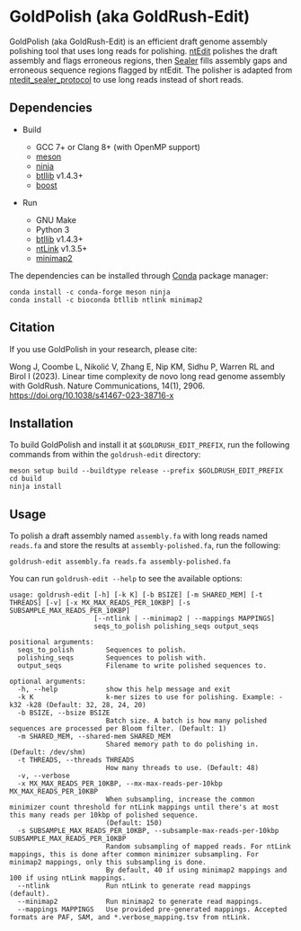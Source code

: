 # GoldPolish (aka GoldRush-Edit)

GoldPolish (aka GoldRush-Edit) is an efficient draft genome assembly polishing tool that uses long reads for polishing. [ntEdit](https://github.com/bcgsc/ntEdit) polishes the draft assembly and flags erroneous regions, then [Sealer](https://github.com/bcgsc/abyss/tree/master/Sealer) fills assembly gaps and erroneous sequence regions flagged by ntEdit. The polisher is adapted from [ntedit_sealer_protocol](https://github.com/bcgsc/ntedit_sealer_protocol/) to use long reads instead of short reads.

## Dependencies

- Build
  * GCC 7+ or Clang 8+ (with OpenMP support)
  * [meson](https://mesonbuild.com/)
  * [ninja](https://ninja-build.org/)
  * [btllib](https://github.com/bcgsc/btllib) v1.4.3+
  * [boost](https://www.boost.org/)

- Run
  * GNU Make
  * Python 3
  * [btllib](https://github.com/bcgsc/btllib) v1.4.3+
  * [ntLink](https://github.com/bcgsc/ntlink) v1.3.5+
  * [minimap2](https://github.com/lh3/minimap2)

The dependencies can be installed through [Conda](https://docs.conda.io/en/latest/) package manager:
```
conda install -c conda-forge meson ninja 
conda install -c bioconda btllib ntlink minimap2
```

## Citation
If you use GoldPolish in your research, please cite:

Wong J, Coombe L, Nikolić V, Zhang E, Nip KM, Sidhu P, Warren RL and Birol I (2023). Linear time complexity de novo long read genome assembly with GoldRush. Nature Communications, 14(1), 2906. https://doi.org/10.1038/s41467-023-38716-x

## Installation

To build GoldPolish and install it at `$GOLDRUSH_EDIT_PREFIX`, run the following commands from within the `goldrush-edit` directory:
```
meson setup build --buildtype release --prefix $GOLDRUSH_EDIT_PREFIX
cd build
ninja install
```

## Usage

To polish a draft assembly named `assembly.fa` with long reads named `reads.fa` and store the results at `assembly-polished.fa`, run the following:
```
goldrush-edit assembly.fa reads.fa assembly-polished.fa
```

You can run `goldrush-edit --help` to see the available options:
```
usage: goldrush-edit [-h] [-k K] [-b BSIZE] [-m SHARED_MEM] [-t THREADS] [-v] [-x MX_MAX_READS_PER_10KBP] [-s SUBSAMPLE_MAX_READS_PER_10KBP]
                     [--ntlink | --minimap2 | --mappings MAPPINGS]
                     seqs_to_polish polishing_seqs output_seqs

positional arguments:
  seqs_to_polish        Sequences to polish.
  polishing_seqs        Sequences to polish with.
  output_seqs           Filename to write polished sequences to.

optional arguments:
  -h, --help            show this help message and exit
  -k K                  k-mer sizes to use for polishing. Example: -k32 -k28 (Default: 32, 28, 24, 20)
  -b BSIZE, --bsize BSIZE
                        Batch size. A batch is how many polished sequences are processed per Bloom filter. (Default: 1)
  -m SHARED_MEM, --shared-mem SHARED_MEM
                        Shared memory path to do polishing in. (Default: /dev/shm)
  -t THREADS, --threads THREADS
                        How many threads to use. (Default: 48)
  -v, --verbose
  -x MX_MAX_READS_PER_10KBP, --mx-max-reads-per-10kbp MX_MAX_READS_PER_10KBP
                        When subsampling, increase the common minimizer count threshold for ntLink mappings until there's at most this many reads per 10kbp of polished sequence.
                        (Default: 150)
  -s SUBSAMPLE_MAX_READS_PER_10KBP, --subsample-max-reads-per-10kbp SUBSAMPLE_MAX_READS_PER_10KBP
                        Random subsampling of mapped reads. For ntLink mappings, this is done after common minimizer subsampling. For minimap2 mappings, only this subsampling is done.
                        By default, 40 if using minimap2 mappings and 100 if using ntLink mappings.
  --ntlink              Run ntLink to generate read mappings (default).
  --minimap2            Run minimap2 to generate read mappings.
  --mappings MAPPINGS   Use provided pre-generated mappings. Accepted formats are PAF, SAM, and *.verbose_mapping.tsv from ntLink.
```